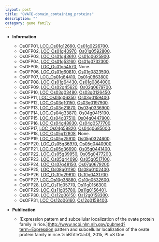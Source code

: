```yaml
---
layout: post
title: "OVATE-domain_containing_proteins"
description: ""
category: gene family
---
```


* **Information**  
    + OsOFP01, [LOC_Os01g12690](http://rice.uga.edu/cgi-bin/ORF_infopage.cgi?orf=LOC_Os01g12690), [Os01g0226700](https://rapdb.dna.affrc.go.jp/locus/?name=Os01g0226700).
    + OsOFP02, [LOC_Os01g40970](http://rice.uga.edu/cgi-bin/ORF_infopage.cgi?orf=LOC_Os01g40970), [Os01g0592800](https://rapdb.dna.affrc.go.jp/locus/?name=Os01g0592800).
    + OsOFP03, [LOC_Os01g43610](http://rice.uga.edu/cgi-bin/ORF_infopage.cgi?orf=LOC_Os01g43610), [Os01g0625900](https://rapdb.dna.affrc.go.jp/locus/?name=Os01g0625900).
    + OsOFP04, [LOC_Os01g53160](http://rice.uga.edu/cgi-bin/ORF_infopage.cgi?orf=LOC_Os01g53160), [Os01g0732300](https://rapdb.dna.affrc.go.jp/locus/?name=Os01g0732300).
    + OsOFP05, [LOC_Os01g54570](http://rice.uga.edu/cgi-bin/ORF_infopage.cgi?orf=LOC_Os01g54570), None.
    + OsOFP06, [LOC_Os01g60810](http://rice.uga.edu/cgi-bin/ORF_infopage.cgi?orf=LOC_Os01g60810), [Os01g0823500](https://rapdb.dna.affrc.go.jp/locus/?name=Os01g0823500).
    + OsOFP07, [LOC_Os01g64410](http://rice.uga.edu/cgi-bin/ORF_infopage.cgi?orf=LOC_Os01g64410), [Os01g0863800](https://rapdb.dna.affrc.go.jp/locus/?name=Os01g0863800).
    + OsOFP08, [LOC_Os01g64430](http://rice.uga.edu/cgi-bin/ORF_infopage.cgi?orf=LOC_Os01g64430), [Os01g0864000](https://rapdb.dna.affrc.go.jp/locus/?name=Os01g0864000).
    + OsOFP09, [LOC_Os02g45620](http://rice.uga.edu/cgi-bin/ORF_infopage.cgi?orf=LOC_Os02g45620), [Os02g0679700](https://rapdb.dna.affrc.go.jp/locus/?name=Os02g0679700).
    + OsOFP10, [LOC_Os03g03480](http://rice.uga.edu/cgi-bin/ORF_infopage.cgi?orf=LOC_Os03g03480), [Os03g0126450](https://rapdb.dna.affrc.go.jp/locus/?name=Os03g0126450).
    + OsOFP11, [LOC_Os03g06350](http://rice.uga.edu/cgi-bin/ORF_infopage.cgi?orf=LOC_Os03g06350), [Os03g0159400](https://rapdb.dna.affrc.go.jp/locus/?name=Os03g0159400).
    + OsOFP12, [LOC_Os03g10150](http://rice.uga.edu/cgi-bin/ORF_infopage.cgi?orf=LOC_Os03g10150), [Os03g0197900](https://rapdb.dna.affrc.go.jp/locus/?name=Os03g0197900).
    + OsOFP13, [LOC_Os03g21870](http://rice.uga.edu/cgi-bin/ORF_infopage.cgi?orf=LOC_Os03g21870), [Os03g0336900](https://rapdb.dna.affrc.go.jp/locus/?name=Os03g0336900).
    + OsOFP14, [LOC_Os04g33870](http://rice.uga.edu/cgi-bin/ORF_infopage.cgi?orf=LOC_Os04g33870), [Os04g0415100](https://rapdb.dna.affrc.go.jp/locus/?name=Os04g0415100).
    + OsOFP15, [LOC_Os04g37510](http://rice.uga.edu/cgi-bin/ORF_infopage.cgi?orf=LOC_Os04g37510), [Os04g0447900](https://rapdb.dna.affrc.go.jp/locus/?name=Os04g0447900).
    + OsOFP16, [LOC_Os04g48830](http://rice.uga.edu/cgi-bin/ORF_infopage.cgi?orf=LOC_Os04g48830), [Os04g0577700](https://rapdb.dna.affrc.go.jp/locus/?name=Os04g0577700).
    + OsOFP17, [LOC_Os04g58820](http://rice.uga.edu/cgi-bin/ORF_infopage.cgi?orf=LOC_Os04g58820), [Os04g0685000](https://rapdb.dna.affrc.go.jp/locus/?name=Os04g0685000).
    + OsOFP18, [LOC_Os05g12808](http://rice.uga.edu/cgi-bin/ORF_infopage.cgi?orf=LOC_Os05g12808), None.
    + OsOFP19, [LOC_Os05g25910](http://rice.uga.edu/cgi-bin/ORF_infopage.cgi?orf=LOC_Os05g25910), [Os05g0324600](https://rapdb.dna.affrc.go.jp/locus/?name=Os05g0324600).
    + OsOFP20, [LOC_Os05g36970](http://rice.uga.edu/cgi-bin/ORF_infopage.cgi?orf=LOC_Os05g36970), [Os05g0440900](https://rapdb.dna.affrc.go.jp/locus/?name=Os05g0440900).
    + OsOFP21, [LOC_Os05g36990](http://rice.uga.edu/cgi-bin/ORF_infopage.cgi?orf=LOC_Os05g36990), [Os05g0441400](https://rapdb.dna.affrc.go.jp/locus/?name=Os05g0441400).
    + OsOFP22, [LOC_Os05g39950](http://rice.uga.edu/cgi-bin/ORF_infopage.cgi?orf=LOC_Os05g39950), [Os05g0477200](https://rapdb.dna.affrc.go.jp/locus/?name=Os05g0477200).
    + OsOFP23, [LOC_Os05g44090](http://rice.uga.edu/cgi-bin/ORF_infopage.cgi?orf=LOC_Os05g44090), [Os05g0517100](https://rapdb.dna.affrc.go.jp/locus/?name=Os05g0517100).
    + OsOFP24, [LOC_Os07g48150](http://rice.uga.edu/cgi-bin/ORF_infopage.cgi?orf=LOC_Os07g48150), [Os07g0679200](https://rapdb.dna.affrc.go.jp/locus/?name=Os07g0679200).
    + OsOFP25, [LOC_Os08g01190](http://rice.uga.edu/cgi-bin/ORF_infopage.cgi?orf=LOC_Os08g01190), [Os08g0102400](https://rapdb.dna.affrc.go.jp/locus/?name=Os08g0102400).
    + OsOFP26, [LOC_Os10g29610](http://rice.uga.edu/cgi-bin/ORF_infopage.cgi?orf=LOC_Os10g29610), [Os10g0431700](https://rapdb.dna.affrc.go.jp/locus/?name=Os10g0431700).
    + OsOFP27, [LOC_Os10g38880](http://rice.uga.edu/cgi-bin/ORF_infopage.cgi?orf=LOC_Os10g38880), [Os10g0532600](https://rapdb.dna.affrc.go.jp/locus/?name=Os10g0532600).
    + OsOFP28, [LOC_Os11g05770](http://rice.uga.edu/cgi-bin/ORF_infopage.cgi?orf=LOC_Os11g05770), [Os11g0156300](https://rapdb.dna.affrc.go.jp/locus/?name=Os11g0156300).
    + OsOFP29, [LOC_Os11g05780](http://rice.uga.edu/cgi-bin/ORF_infopage.cgi?orf=LOC_Os11g05780), [Os11g0156401](https://rapdb.dna.affrc.go.jp/locus/?name=Os11g0156401).
    + OsOFP30, [LOC_Os12g06150](http://rice.uga.edu/cgi-bin/ORF_infopage.cgi?orf=LOC_Os12g06150), [Os12g0158300](https://rapdb.dna.affrc.go.jp/locus/?name=Os12g0158300).
    + OsOFP31, [LOC_Os12g06160](http://rice.uga.edu/cgi-bin/ORF_infopage.cgi?orf=LOC_Os12g06160), [Os12g0158400](https://rapdb.dna.affrc.go.jp/locus/?name=Os12g0158400).

* **Publication**  
    + [Expression pattern and subcellular localization of the ovate protein family in rice.](http://www.ncbi.nlm.nih.gov/pubmed?term=Expression pattern and subcellular localization of the ovate protein family in rice.%5BTitle%5D), 2015, PLoS One.


